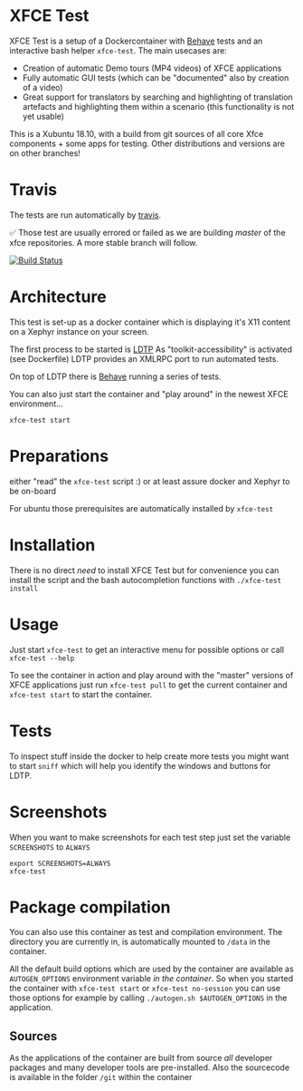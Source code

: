 # XFCE Test

XFCE Test is a setup of a Dockercontainer with [Behave](https://github.com/behave/behave) tests and an interactive bash helper `xfce-test`.
The main usecases are:

 * Creation of automatic Demo tours (MP4 videos) of XFCE applications
 * Fully automatic GUI tests
   (which can be "documented" also by creation of a video)
 * Great support for translators by searching and highlighting of
   translation artefacts and highlighting them within a scenario
   (this functionality is not yet usable)

This is a Xubuntu 18.10, with a build from git sources of all core Xfce components + some apps for testing.
Other distributions and versions are on other branches!

# Travis

The tests are run automatically by [travis](https://travis-ci.org/schuellerf/xfce-test).

:white_check_mark: Those test are usually errored or failed as we are building _master_ of the xfce repositories. A more stable branch will follow.

[![Build Status](https://travis-ci.org/schuellerf/xfce-test.svg?branch=master)](https://travis-ci.org/schuellerf/xfce-test)

# Architecture

This test is set-up as a docker container which is displaying it's X11 content on a Xephyr instance on your screen.

The first process to be started is [LDTP](https://ldtp.freedesktop.org/wiki/)
As "toolkit-accessibility" is activated (see Dockerfile) LDTP provides an XMLRPC port to run automated tests.

On top of LDTP there is [Behave](https://github.com/behave/behave) running a series of tests.

You can also just start the container and "play around" in the newest XFCE environment...
```
xfce-test start
```

# Preparations

either "read" the `xfce-test` script :) or at least assure docker and Xephyr to be on-board

For ubuntu those prerequisites are automatically installed by `xfce-test`

# Installation

There is no direct _need_ to install XFCE Test but for convenience you can install the script and the bash autocompletion functions with `./xfce-test install`

# Usage

Just start `xfce-test` to get an interactive menu for possible options or call `xfce-test --help`

To see the container in action and play around with the "master" versions of XFCE applications just run `xfce-test pull` to get the current container and `xfce-test start` to start the container.

# Tests

To inspect stuff inside the docker to help create more tests you might want to start `sniff` which will help you identify the windows and buttons for LDTP.

# Screenshots

When you want to make screenshots for each test step just set the variable `SCREENSHOTS` to `ALWAYS`

```
export SCREENSHOTS=ALWAYS
xfce-test
```

# Package compilation

You can also use this container as test and compilation environment. The directory you are currently in, is automatically mounted to `/data` in the container.

All the default build options which are used by the container are available as `AUTOGEN_OPTIONS` environment variable *in the container*.
So when you started the container with `xfce-test start` or `xfce-test no-session` you can use those options for example by calling `./autogen.sh $AUTOGEN_OPTIONS` in the application.

## Sources
As the applications of the container are built from source _all_ developer packages and many developer tools are pre-installed. Also the sourcecode is available in the folder `/git` within the container

